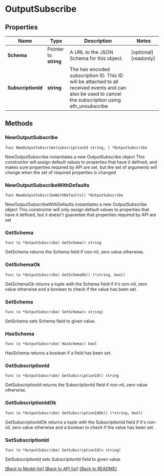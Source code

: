 # OutputSubscribe

## Properties

Name | Type | Description | Notes
------------ | ------------- | ------------- | -------------
**Schema** | Pointer to **string** | A URL to the JSON Schema for this object. | [optional] [readonly] 
**SubscriptionId** | **string** | The hex encoded subscription ID. This ID will be attached to all received events and can also be used to cancel the subscription using eth_unsubscribe | 

## Methods

### NewOutputSubscribe

`func NewOutputSubscribe(subscriptionId string, ) *OutputSubscribe`

NewOutputSubscribe instantiates a new OutputSubscribe object
This constructor will assign default values to properties that have it defined,
and makes sure properties required by API are set, but the set of arguments
will change when the set of required properties is changed

### NewOutputSubscribeWithDefaults

`func NewOutputSubscribeWithDefaults() *OutputSubscribe`

NewOutputSubscribeWithDefaults instantiates a new OutputSubscribe object
This constructor will only assign default values to properties that have it defined,
but it doesn't guarantee that properties required by API are set

### GetSchema

`func (o *OutputSubscribe) GetSchema() string`

GetSchema returns the Schema field if non-nil, zero value otherwise.

### GetSchemaOk

`func (o *OutputSubscribe) GetSchemaOk() (*string, bool)`

GetSchemaOk returns a tuple with the Schema field if it's non-nil, zero value otherwise
and a boolean to check if the value has been set.

### SetSchema

`func (o *OutputSubscribe) SetSchema(v string)`

SetSchema sets Schema field to given value.

### HasSchema

`func (o *OutputSubscribe) HasSchema() bool`

HasSchema returns a boolean if a field has been set.

### GetSubscriptionId

`func (o *OutputSubscribe) GetSubscriptionId() string`

GetSubscriptionId returns the SubscriptionId field if non-nil, zero value otherwise.

### GetSubscriptionIdOk

`func (o *OutputSubscribe) GetSubscriptionIdOk() (*string, bool)`

GetSubscriptionIdOk returns a tuple with the SubscriptionId field if it's non-nil, zero value otherwise
and a boolean to check if the value has been set.

### SetSubscriptionId

`func (o *OutputSubscribe) SetSubscriptionId(v string)`

SetSubscriptionId sets SubscriptionId field to given value.



[[Back to Model list]](../README.md#documentation-for-models) [[Back to API list]](../README.md#documentation-for-api-endpoints) [[Back to README]](../README.md)


